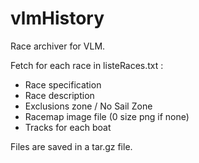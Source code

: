 # vlmHistory

Race archiver for VLM.

Fetch for each race in listeRaces.txt :

* Race specification
* Race description
* Exclusions zone / No Sail Zone
* Racemap image file (0 size png if none)
* Tracks for each boat

Files are saved in a tar.gz file.